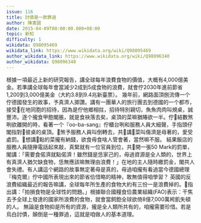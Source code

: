 ```yaml
---
issue: 116
title: 討債是一款罪過
author: 陳憲國
date: 2015-04-09T00:00:00.000+08:00
topic: 新知
difficulty: 1
wikidata: Q98095469
wikidata_link: https://www.wikidata.org/wiki/Q98095469
author_wikidata_link: https://www.wikidata.org/wiki/Q98096340
author_wikidata: Q98096340
---
```

根據一項最近上新的研究報告，講全球每年浪費食物的價值，大概有4,000億美金。若準講全球每年會當減少2成到5成食物的浪費，就會佇2030年進前節省1,200到3,000億美金（大約3.8到9.4兆新臺票）。
幾年前，網路面頂捌流傳一个佇德國發生的故事，予真濟人揤讚。講有一團華人的旅行團去到德國的一个都市，接受𪜶在地同胞的招待，因為是佇他鄉相拄，招待特別親切，魚魚肉肉叫規桌，誠豐沛。逐个攏食甲飽閣脹，就是食袂落去矣，桌頂的菜嘛猶賰欲一半。佇𪜶結數煞咧欲離開的時，看著一个『oo-ba-sang』佇櫃台咧和服務人員大細聲，手指頭仔閣指對𪜶彼桌的桌頂。𪜶煞予服務人員叫倒轉去，共𪜶講𪜶菜叫傷濟是毋著的，愛受處罰。𪜶想講𪜶點的菜攏有納錢，欲食毋食啥人管會著，當然嘛不服。
結果飯店的服務人員隨攑電話起來敲，真緊就有一位官員到位，共𪜶開一張50 Mark的罰單，閣講：「需要食偌濟就點偌濟！雖然錢是恁家己的，毋過資源是全人類的，世界上有真濟人猶欠缺食物，恁無應該嘛無理由浪費！」在地的主人隨時繳罰金，閣共人會失禮。有人講這个網路的故事無定著毋是真的，毋過咱攏有看過當今德國總理『梅克爾』佇中國所表現出來的節省佮惜略的精神，敢無值得咱學習？
英國的反浪費組織最近的報告嘛講，全球每年所生產的食物大約有三份一是浪費掉的。𪜶指出講：「拍損食物是全球性的問題。」根據聯合國糧食佮農業組織(FAO)表示：干焦去予全球上發達的國家所浪費的食物，就會當飼飽全球欲倚8億7,000萬枵飢失頓的人。
無論是食物抑是所有的資源，攏是全人類所共有的，咱攏需要珍惜。若是烏白討債，顛倒是一種罪過，這就是咱做人的基本道理。